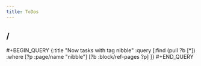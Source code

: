```yaml
---
title: ToDos
---
```


## $/$
#+BEGIN_QUERY
{:title "Now tasks with tag nibble"
 :query [:find (pull ?b [*])
         :where
         [?p :page/name "nibble"]
         [?b :block/ref-pages ?p]
         ]}
#+END_QUERY
